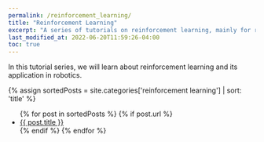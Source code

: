 ```yaml
---
permalink: /reinforcement_learning/
title: "Reinforcement Learning"
excerpt: "A series of tutorials on reinforcement learning, mainly for robotics applications."
last_modified_at: 2022-06-20T11:59:26-04:00
toc: true
---
```



In this tutorial series, we will learn about reinforcement learning and its application in robotics.

<!-- Create array of posts with category 'Reinforcement Learning' and sort them alphabetically -->

{% assign sortedPosts = site.categories['reinforcement learning'] | sort: 'title' %}

<!-- Create a list of post using the array defined earlier -->

<ul>
  {% for post in sortedPosts %}
    {% if post.url %}
        <li><a href="{{ post.url }}">{{ post.title }}</a></li>
    {% endif %}
  {% endfor %}
</ul>

